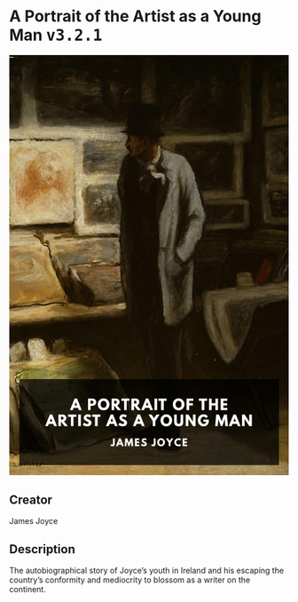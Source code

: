 
# A Portrait of the Artist as a Young Man <kbd>v3.2.1</kbd>

<center>
  <img src="./cover-1024.jpg"/>
</center>

## Creator
James Joyce

## Description
The autobiographical story of Joyce’s youth in Ireland and his escaping the country’s conformity and mediocrity to blossom as a writer on the continent.
